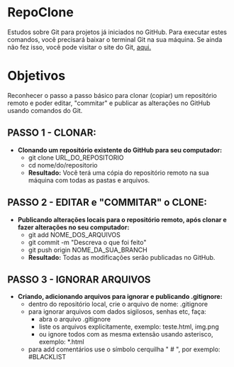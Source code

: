 # RepoClone
Estudos sobre Git para projetos já iniciados no GitHub. Para executar estes comandos, você precisará baixar o terminal Git na sua máquina. Se ainda não fez isso, você pode visitar o site do Git, <a href="https://git-scm.com/downloads" target="_blank">aqui.</a>

# Objetivos
Reconhecer o passo a passo básico para clonar (copiar) um repositório remoto e poder editar, "commitar" e publicar as alterações no GitHub usando comandos do Git.

## PASSO 1 - CLONAR:
- <b>Clonando um repositório existente do GitHub para seu computador:</b>
    - git clone URL_DO_REPOSITORIO
    - cd nome/do/repositorio
    - <b>Resultado:</b> Você terá uma cópia do repositório remoto na sua máquina com todas as pastas e arquivos.

## PASSO 2 - EDITAR e "COMMITAR" o CLONE:
- <b>Publicando alterações locais para o repositório remoto, após clonar e fazer alterações no seu computador:</b>
    - git add NOME_DOS_ARQUIVOS
    - git commit -m "Descreva o que foi feito"
    - git push origin NOME_DA_SUA_BRANCH
    - <b>Resultado:</b> Todas as modificações serão publicadas no GitHub.

## PASSO 3 - IGNORAR ARQUIVOS
- <b>Criando, adicionando arquivos para ignorar e publicando .gitignore:</b>
    - dentro do repositório local, crie o arquivo  de nome: .gitignore
    - para ignorar arquivos com dados sigilosos, senhas etc, faça:
         - abra o arquivo .gitignore
         - liste os arquivos explicitamente, exemplo: teste.html, img.png
         - ou ignore todos com as mesma extensão usando asterisco, exemplo: *.html
    - para add comentários use o símbolo cerquilha " # ", por exemplo: #BLACKLIST
